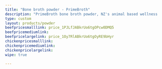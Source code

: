 ```yaml
---
title: "Bone broth powder - PrimeBroth"
description: "PrimeBroth bone broth powder, NZ's animal based wellness drink"
type: custom
layout: products/powder
beefpricesmalllink: price_1PJLfJABkrUo6tgOPcw0DMQ5
beefpricemediumlink: 
beefpricelargelink: price_1Oy7RlABkrUo6tgOyRE9bHyr
chickenpricesmalllink: 
chickenpricemediumlink: 
chickenpricelargelink: 
wipe: true

---
```



